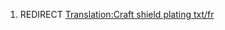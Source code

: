 1.  REDIRECT [Translation:Craft shield plating
    txt/fr](Translation:Craft_shield_plating_txt/fr "wikilink")